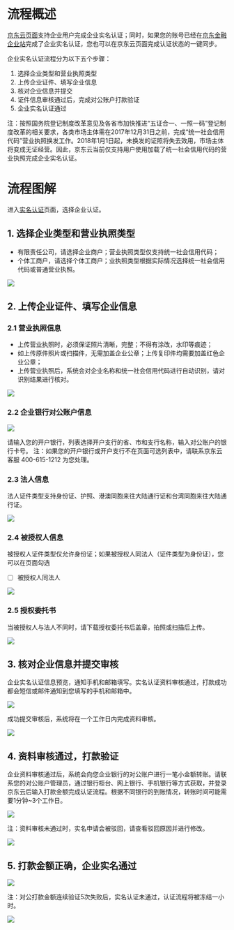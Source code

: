 # 流程概述
[京东云页面](https://realname.jdcloud.com/account/verify)支持企业用户完成企业实名认证；同时，如果您的账号已经在[京东金融企业站](https://biz.jd.com)完成了企业实名认证，您也可以在京东云页面完成认证状态的一键同步。

企业实名认证流程分为以下五个步骤：

 1. 选择企业类型和营业执照类型
 2. 上传企业证件、填写企业信息
 3. 核对企业信息并提交
 4. 证件信息审核通过后，完成对公账户打款验证
 5. 企业实名认证通过

注：按照国务院登记制度改革意见及各省市加快推进“五证合一、一照一码”登记制度改革的相关要求，各类市场主体需在2017年12月31日之前，完成“统一社会信用代码”营业执照换发工作。2018年1月1日起，未换发的证照将失去效用，市场主体将变成无证经营。因此，京东云当前仅支持用户使用加载了统一社会信用代码的营业执照完成企业实名认证。


# 流程图解
进入[实名认证](https://realname.jdcloud.com/account/verify)页面，选择企业认证。

 ## 1. 选择企业类型和营业执照类型

 - 有限责任公司，请选择企业商户；营业执照类型仅支持统一社会信用代码；
 - 个体工商户，请选择个体工商户；业执照类型根据实际情况选择统一社会信用代码或普通营业执照。
 
![](../../../image/User/newrealname/1.%E9%80%89%E6%8B%A9%E8%AE%A4%E8%AF%81%E7%B1%BB%E5%9E%8B.png)

## 2. 上传企业证件、填写企业信息
### 2.1 营业执照信息
-  上传营业执照时，必须保证照片清晰，完整；不得有涂改，水印等痕迹；
-  如上传原件照片或扫描件，无需加盖企业公章；上传复印件均需要加盖红色企业公章；
- 上传营业执照后，系统会对企业名称和统一社会信用代码进行自动识别，请对识别结果进行核对。

![](../../../image/User/newrealname/3.%E5%A1%AB%E5%86%99%E8%90%A5%E4%B8%9A%E6%89%A7%E7%85%A7%E4%BF%A1%E6%81%AF.png)

### 2.2 企业银行对公账户信息

![](../../../image/User/newrealname/4.%E5%A1%AB%E5%86%99%E5%AF%B9%E5%85%AC%E8%B4%A6%E6%88%B7%E4%BF%A1%E6%81%AF.png)

请输入您的开户银行，列表选择开户支行的省、市和支行名称，输入对公账户的银行卡号。
注：如果您的开户银行或开户支行不在页面可选列表中，请联系京东云客服 400-615-1212 为您处理。

### 2.3 法人信息
法人证件类型支持身份证、护照、港澳同胞来往大陆通行证和台湾同胞来往大陆通行证。

![](../../../image/User/newrealname/5.%E5%A1%AB%E5%86%99%E6%B3%95%E4%BA%BA%E4%BF%A1%E6%81%AF.png)

### 2.4 被授权人信息
被授权人证件类型仅允许身份证；如果被授权人同法人（证件类型为身份证），您可以在页面勾选 
- [ ] 被授权人同法人

![](../../../image/User/newrealname/6.%E5%A1%AB%E5%86%99%E8%A2%AB%E6%8E%88%E6%9D%83%E4%BA%BA.png)

### 2.5 授权委托书
当被授权人与法人不同时，请下载授权委托书后盖章，拍照或扫描后上传。

![](../../../image/User/newrealname/7.%E6%8E%88%E6%9D%83%E5%A7%94%E6%89%98%E4%B9%A6.png)

## 3. 核对企业信息并提交审核
企业实名认证信息预览，通知手机和邮箱填写。实名认证资料审核通过，打款成功都会短信或邮件通知到您填写的手机和邮箱中。

![](../../../image/User/newrealname/8.%E7%A1%AE%E8%AE%A4%E5%AE%A1%E6%A0%B8%E7%BB%93%E6%9E%9C.png)

成功提交审核后，系统将在一个工作日内完成资料审核。

![](../../../image/User/newrealname/9.%E5%AE%A1%E6%A0%B8%E4%B8%AD.png)

## 4. 资料审核通过，打款验证

企业资料审核通过后，系统会向您企业银行的对公账户进行一笔小金额转账。请联系您的对公账户管理员，通过银行柜台、网上银行、手机银行等方式获取，并登录京东云后输入打款金额完成认证流程。根据不同银行的到账情况，转账时间可能需要1分钟~3个工作日。

![](../../../image/User/newrealname/11%E5%9B%9E%E5%A1%AB%E6%89%93%E6%AC%BE.png)

注：资料审核未通过时，实名申请会被驳回，请查看驳回原因并进行修改。

![](../../../image/User/newrealname/10%E9%A9%B3%E5%9B%9E.png)

## 5. 打款金额正确，企业实名通过

![](../../../image/User/newrealname/14%E8%AE%A4%E8%AF%81%E9%80%9A%E8%BF%87.png)

注：对公打款金额连续验证5次失败后，实名认证未通过，认证流程将被冻结一小时。

![](../../../image/User/newrealname/12%E5%86%BB%E7%BB%93.png)

